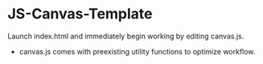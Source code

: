 # JS-Canvas-Template
Launch index.html and immediately begin working by editing canvas.js.
* canvas.js comes with preexisting utility functions to optimize workflow.
